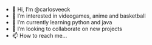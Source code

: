 - 👋 Hi, I’m @carlosveeck
- 👀 I’m interested in videogames, anime and basketball
- 🌱 I’m currently learning python and java
- 💞️ I’m looking to collaborate on new projects
- 📫 How to reach me...

<!---
carlosveeck/carlosveeck is a ✨ special ✨ repository because its `README.md` (this file) appears on your GitHub profile.
You can click the Preview link to take a look at your changes.
--->
